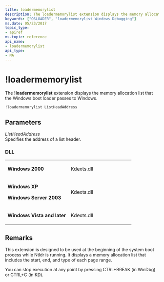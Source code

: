 ```yaml
---
title: loadermemorylist
description: The loadermemorylist extension displays the memory allocation list that the Windows boot loader passes to Windows.
keywords: ["OSLOADER", "loadermemorylist Windows Debugging"]
ms.date: 05/23/2017
topic_type:
- apiref
ms.topic: reference
api_name:
- loadermemorylist
api_type:
- NA
---
```


# !loadermemorylist


The **!loadermemorylist** extension displays the memory allocation list that the Windows boot loader passes to Windows.

```dbgcmd
!loadermemorylist ListHeadAddress
```

## <span id="Parameters"></span><span id="parameters"></span><span id="PARAMETERS"></span>Parameters


<span id="_______ListHeadAddress______"></span><span id="_______listheadaddress______"></span><span id="_______LISTHEADADDRESS______"></span> *ListHeadAddress*   
Specifies the address of a list header.

### <span id="DLL"></span><span id="dll"></span>DLL

<table>
<colgroup>
<col width="50%" />
<col width="50%" />
</colgroup>
<tbody>
<tr class="odd">
<td align="left"><p><strong>Windows 2000</strong></p></td>
<td align="left"><p>Kdexts.dll</p></td>
</tr>
<tr class="even">
<td align="left"><p><strong>Windows XP</strong></p>
<p><strong>Windows Server 2003</strong></p></td>
<td align="left"><p>Kdexts.dll</p></td>
</tr>
<tr class="odd">
<td align="left"><p><strong>Windows Vista and later</strong></p></td>
<td align="left"><p>Kdexts.dll</p></td>
</tr>
</tbody>
</table>

 

## Remarks

This extension is designed to be used at the beginning of the system boot process while Ntldr is running. It displays a memory allocation list that includes the start, end, and type of each page range.

You can stop execution at any point by pressing CTRL+BREAK (in WinDbg) or CTRL+C (in KD).

 

 





